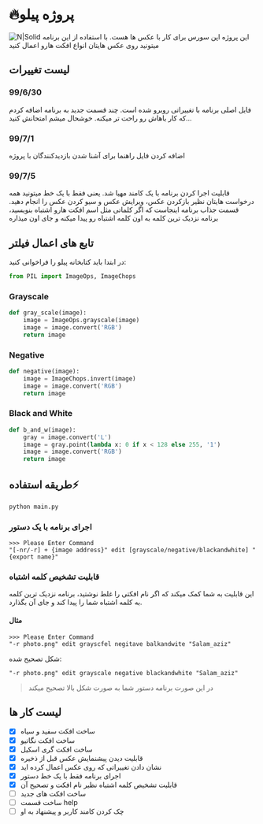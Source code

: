 # 🔥پروژه پیلو
![N|Solid](https://github.com/ashkanjalaliQ/pillow_project/blob/master/image/pillow.png?raw=true)
این پروژه اپن سورس برای کار با عکس ها هست. با استفاده از این برنامه میتونید روی عکس هایتان انواع افکت هارو اعمال کنید
## لیست تغییرات
### 99/6/30
فایل اصلی برنامه با تغییراتی روبرو شده است.
چند قسمت جدید به برنامه اضافه کردم که کار باهاش رو راحت تر میکنه.
خوشحال میشم امتحانش کنید...

### 99/7/1
اضافه کردن فایل راهنما برای آشنا شدن بازدیدکنندگان با پروژه

### 99/7/5
قابلیت اجرا کردن برنامه با یک کامند مهیا شد.
یعنی فقط با یک خط میتونید همه درخواست هایتان نظیر بازکردن عکس، ویرایش عکس و سیو کردن عکس را انجام دهید.
قسمت جذاب برنامه اینجاست که اگر کلماتی مثل اسم افکت هارو اشتباه بنویسید، برنامه نزدیک ترین کلمه به اون کلمه اشتباه رو پیدا میکنه و جای اون میذاره

## تابع های اعمال فیلتر
در ابتدا باید کتابخانه پیلو را فراخوانی کنید:
```python
from PIL import ImageOps, ImageChops
```
### Grayscale
```python
def gray_scale(image):
    image = ImageOps.grayscale(image)
    image = image.convert('RGB')
    return image
```
### Negative
```python
def negative(image):
    image = ImageChops.invert(image)
    image = image.convert('RGB')
    return image
```
### Black and White
```python
def b_and_w(image):
    gray = image.convert('L')
    image = gray.point(lambda x: 0 if x < 128 else 255, '1')
    image = image.convert('RGB')
    return image
```

## طریقه استفاده⚡
```python
python main.py
```
### اجرای برنامه با یک دستور
```
>>> Please Enter Command
"[-nr/-r] + {image address}" edit [grayscale/negative/blackandwhite] "{export name}"
```

### قابلیت تشخیص کلمه اشتباه
این قابلیت به شما کمک میکند که اگر نام افکتی را غلط نوشتید، برنامه نزدیک ترین کلمه به کلمه اشتباه شما را پیدا کند و جای آن بگذارد.

#### مثال
```
>>> Please Enter Command
"-r photo.png" edit grayscfel negitave balkandwite "Salam_aziz"
```
شکل تصحیح شده:
```
"-r photo.png" edit grayscale negative blackandwhite "Salam_aziz"
```
> در این صورت برنامه دستور شما به صورت شکل بالا تصحیح میکند


## لیست کار ها
- [x] ساخت افکت سفید و سیاه
- [x] ساخت افکت نگاتیو
- [x] ساخت افکت گری اسکیل
- [x] قابلیت دیدن پیشنمایش عکس قبل از ذخیره
- [x] نشان دادن تغییراتی که روی عکس اعمال کرده اید
- [x] اجرای برنامه فقط با یک خط دستور
- [x] قابلیت تشخیص کلمه اشتباه نظیر نام افکت و تصحیح آن
- [ ] ساخت افکت های جدید
- [ ] ساخت قسمت help
- [ ] چک کردن کامند کاربر و پیشنهاد به او
